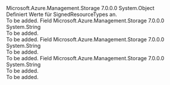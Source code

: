 <Type Name="SignedResourceTypes" FullName="Microsoft.Azure.Management.Storage.Models.SignedResourceTypes">
  <TypeSignature Language="C#" Value="public static class SignedResourceTypes" />
  <TypeSignature Language="ILAsm" Value=".class public auto ansi abstract sealed beforefieldinit SignedResourceTypes extends System.Object" />
  <TypeSignature Language="DocId" Value="T:Microsoft.Azure.Management.Storage.Models.SignedResourceTypes" />
  <TypeSignature Language="VB.NET" Value="Public Class SignedResourceTypes" />
  <TypeSignature Language="F#" Value="type SignedResourceTypes = class" />
  <AssemblyInfo>
    <AssemblyName>Microsoft.Azure.Management.Storage</AssemblyName>
    <AssemblyVersion>7.0.0.0</AssemblyVersion>
  </AssemblyInfo>
  <Base>
    <BaseTypeName>System.Object</BaseTypeName>
  </Base>
  <Interfaces />
  <Docs>
    <summary>
            Definiert Werte für SignedResourceTypes an.
            </summary>
    <remarks>To be added.</remarks>
  </Docs>
  <Members>
    <Member MemberName="C">
      <MemberSignature Language="C#" Value="public const string C;" />
      <MemberSignature Language="ILAsm" Value=".field public static literal string C" />
      <MemberSignature Language="DocId" Value="F:Microsoft.Azure.Management.Storage.Models.SignedResourceTypes.C" />
      <MemberSignature Language="VB.NET" Value="Public Const C As String " />
      <MemberSignature Language="F#" Value="val mutable C : string" Usage="Microsoft.Azure.Management.Storage.Models.SignedResourceTypes.C" />
      <MemberType>Field</MemberType>
      <AssemblyInfo>
        <AssemblyName>Microsoft.Azure.Management.Storage</AssemblyName>
        <AssemblyVersion>7.0.0.0</AssemblyVersion>
      </AssemblyInfo>
      <ReturnValue>
        <ReturnType>System.String</ReturnType>
      </ReturnValue>
      <Docs>
        <summary>To be added.</summary>
        <remarks>To be added.</remarks>
      </Docs>
    </Member>
    <Member MemberName="O">
      <MemberSignature Language="C#" Value="public const string O;" />
      <MemberSignature Language="ILAsm" Value=".field public static literal string O" />
      <MemberSignature Language="DocId" Value="F:Microsoft.Azure.Management.Storage.Models.SignedResourceTypes.O" />
      <MemberSignature Language="VB.NET" Value="Public Const O As String " />
      <MemberSignature Language="F#" Value="val mutable O : string" Usage="Microsoft.Azure.Management.Storage.Models.SignedResourceTypes.O" />
      <MemberType>Field</MemberType>
      <AssemblyInfo>
        <AssemblyName>Microsoft.Azure.Management.Storage</AssemblyName>
        <AssemblyVersion>7.0.0.0</AssemblyVersion>
      </AssemblyInfo>
      <ReturnValue>
        <ReturnType>System.String</ReturnType>
      </ReturnValue>
      <Docs>
        <summary>To be added.</summary>
        <remarks>To be added.</remarks>
      </Docs>
    </Member>
    <Member MemberName="S">
      <MemberSignature Language="C#" Value="public const string S;" />
      <MemberSignature Language="ILAsm" Value=".field public static literal string S" />
      <MemberSignature Language="DocId" Value="F:Microsoft.Azure.Management.Storage.Models.SignedResourceTypes.S" />
      <MemberSignature Language="VB.NET" Value="Public Const S As String " />
      <MemberSignature Language="F#" Value="val mutable S : string" Usage="Microsoft.Azure.Management.Storage.Models.SignedResourceTypes.S" />
      <MemberType>Field</MemberType>
      <AssemblyInfo>
        <AssemblyName>Microsoft.Azure.Management.Storage</AssemblyName>
        <AssemblyVersion>7.0.0.0</AssemblyVersion>
      </AssemblyInfo>
      <ReturnValue>
        <ReturnType>System.String</ReturnType>
      </ReturnValue>
      <Docs>
        <summary>To be added.</summary>
        <remarks>To be added.</remarks>
      </Docs>
    </Member>
  </Members>
</Type>